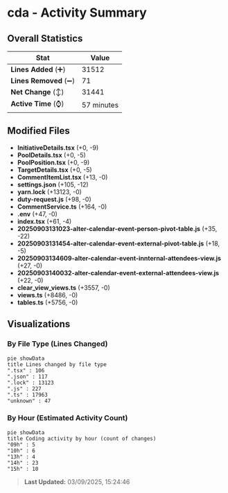 # cda - Activity Summary 

## Overall Statistics

| Stat                   | Value                                                             |
| ---------------------- | ----------------------------------------------------------------- |
| **Lines Added** (➕)   | 31512                                          |
| **Lines Removed** (➖) | 71                                        |
| **Net Change** (↕)    | 31441                |
| **Active Time** (⌚)   | 57 minutes |


## Modified Files
- **InitiativeDetails.tsx** (+0, -9)
- **PoolDetails.tsx** (+0, -5)
- **PoolPosition.tsx** (+0, -9)
- **TargetDetails.tsx** (+0, -5)
- **CommentItemList.tsx** (+13, -0)
- **settings.json** (+105, -12)
- **yarn.lock** (+13123, -0)
- **duty-request.js** (+98, -0)
- **CommentService.ts** (+164, -0)
- **.env** (+47, -0)
- **index.tsx** (+61, -4)
- **20250903131023-alter-calendar-event-person-pivot-table.js** (+35, -22)
- **20250903131454-alter-calendar-event-external-pivot-table.js** (+18, -5)
- **20250903134609-alter-calendar-event-innternal-attendees-view.js** (+27, -0)
- **20250903140032-alter-calendar-event-external-attendees-view.js** (+22, -0)
- **clear_view_views.ts** (+3557, -0)
- **views.ts** (+8486, -0)
- **tables.ts** (+5756, -0)

## Visualizations

### By File Type (Lines Changed)

```mermaid
pie showData
title Lines changed by file type
".tsx" : 106
".json" : 117
".lock" : 13123
".js" : 227
".ts" : 17963
"unknown" : 47
```

### By Hour (Estimated Activity Count)

```mermaid
pie showData
title Coding activity by hour (count of changes)
"09h" : 5
"10h" : 6
"13h" : 4
"14h" : 23
"15h" : 10
```


> **Last Updated:** 03/09/2025, 15:24:46